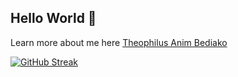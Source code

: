 ## Hello World 👋 

<!--
**TheoAnim/TheoAnim** is a ✨ _special_ ✨ repository because its `README.md` (this file) appears on your GitHub profile.

Here are some ideas to get you started:

- 🔭 I’m currently working on ...
- 🌱 I’m currently learning ...
- 👯 I’m looking to collaborate on ...
- 🤔 I’m looking for help with ...
- 💬 Ask me about ...
- 📫 How to reach me: ...
- 😄 Pronouns: ...
- ⚡ Fun fact: ...
-->

Learn more about me here [Theophilus Anim Bediako](https://theoanim.github.io/)

[![GitHub Streak](https://streak-stats.demolab.com/?user=TheoAnim)](https://git.io/streak-stats)
